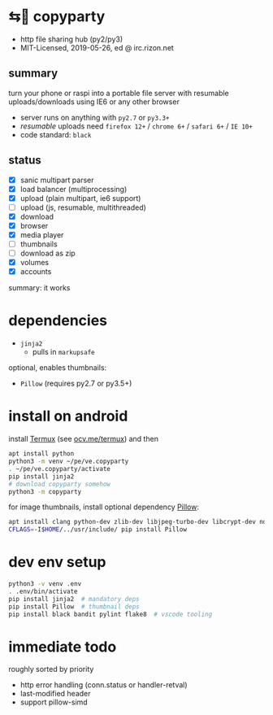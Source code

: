 # ⇆🎉 copyparty

* http file sharing hub (py2/py3)
* MIT-Licensed, 2019-05-26, ed @ irc.rizon.net

## summary

turn your phone or raspi into a portable file server with resumable uploads/downloads using IE6 or any other browser

* server runs on anything with `py2.7` or `py3.3+`
* *resumable* uploads need `firefox 12+` / `chrome 6+` / `safari 6+` / `IE 10+`
* code standard: `black`

## status

* [x] sanic multipart parser
* [x] load balancer (multiprocessing)
* [x] upload (plain multipart, ie6 support)
* [ ] upload (js, resumable, multithreaded)
* [x] download
* [x] browser
* [x] media player
* [ ] thumbnails
* [ ] download as zip
* [x] volumes
* [x] accounts

summary: it works


# dependencies

* `jinja2`
  * pulls in `markupsafe`

optional, enables thumbnails:
* `Pillow` (requires py2.7 or py3.5+)


# install on android

install [Termux](https://termux.com/) (see [ocv.me/termux](https://ocv.me/termux/)) and then
```sh
apt install python
python3 -m venv ~/pe/ve.copyparty
. ~/pe/ve.copyparty/activate
pip install jinja2
# download copyparty somehow
python3 -m copyparty
```

for image thumbnails, install optional dependency [Pillow](https://pypi.org/project/Pillow/):
```sh
apt install clang python-dev zlib-dev libjpeg-turbo-dev libcrypt-dev ndk-sysroot
CFLAGS=-I$HOME/../usr/include/ pip install Pillow
```


# dev env setup
```sh
python3 -v venv .env
. .env/bin/activate
pip install jinja2  # mandatory deps
pip install Pillow  # thumbnail deps
pip install black bandit pylint flake8  # vscode tooling
```


# immediate todo

roughly sorted by priority

* http error handling (conn.status or handler-retval)
* last-modified header
* support pillow-simd
